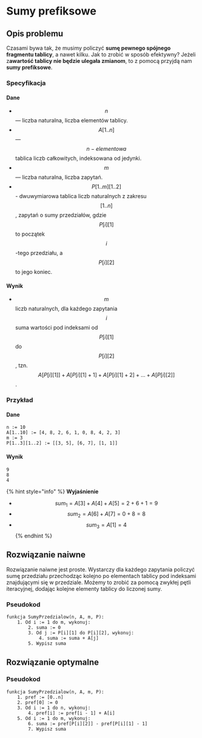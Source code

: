 # Sumy prefiksowe

## Opis problemu

Czasami bywa tak, że musimy policzyć **sumę pewnego spójnego fragmentu tablicy**, a nawet kilku. Jak to zrobić w sposób efektywny? Jeżeli z**awartość tablicy nie będzie ulegała zmianom**, to z pomocą przyjdą nam **sumy prefiksowe**.

### Specyfikacja

#### Dane

* $$n$$ — liczba naturalna, liczba elementów tablicy.
* $$A[1..n]$$ — $$n-elementowa$$ tablica liczb całkowitych, indeksowana od jedynki.
* $$m$$ — liczba naturalna, liczba zapytań.
* $$P[1..m][1..2]$$ - dwuwymiarowa tablica liczb naturalnych z zakresu $$[1..n]$$, zapytań o sumy przedziałów, gdzie $$P[i][1]$$ to początek $$i$$-tego przedziału, a $$P[i][2]$$ to jego koniec.

#### Wynik

* $$m$$ liczb naturalnych, dla każdego zapytania $$i$$ suma wartości pod indeksami od $$P[i][1]$$ do $$P[i][2]$$, tzn. $$A[P[i][1]] + A[P[i][1] + 1] + A[P[i][1] + 2] + ... + A[P[i][2]]$$.

### Przykład

#### Dane

```
n := 10
A[1..10] := [4, 8, 2, 6, 1, 0, 8, 4, 2, 3]
m := 3
P[1..3][1..2] := [[3, 5], [6, 7], [1, 1]]
```

#### Wynik

```
9
8
4
```

{% hint style="info" %}
**Wyjaśnienie**

* $$sum_1 = A[3] + A[4] + A[5] = 2 + 6 + 1 = 9$$
* $$sum_2 = A[6] + A[7] = 0 + 8 = 8$$
* $$sum_3 = A[1] = 4$$
{% endhint %}

## Rozwiązanie naiwne

Rozwiązanie naiwne jest proste. Wystarczy dla każdego zapytania policzyć sumę przedziału przechodząc kolejno po elementach tablicy pod indeksami znajdującymi się w przedziale. Możemy to zrobić za pomocą zwykłej pętli iteracyjnej, dodając kolejne elementy tablicy do liczonej sumy.

### Pseudokod

```
funkcja SumyPrzedzialow(n, A, m, P):
    1. Od i := 1 do m, wykonuj:
        2. suma := 0
        3. Od j := P[i][1] do P[i][2], wykonuj:
            4. suma := suma + A[j]
        5. Wypisz suma
```

## Rozwiązanie optymalne

### Pseudokod

```
funkcja SumyPrzedzialow(n, A, m, P):
    1. pref := [0..n]
    2. pref[0] := 0
    3. Od i := 1 do n, wykonuj:
        4. pref[i] := pref[i - 1] + A[i]
    5. Od i := 1 do m, wykonuj:
        6. suma := pref[P[i][2]] - pref[P[i][1] - 1]
        7. Wypisz suma
```
